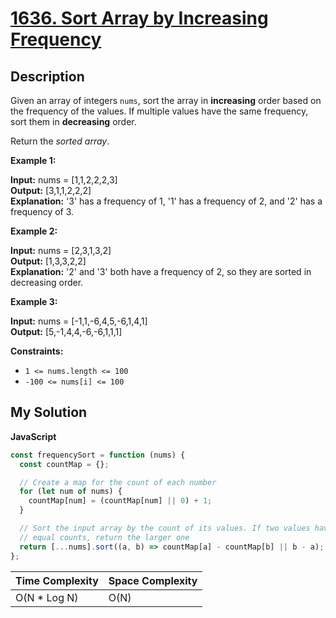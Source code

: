 # [1636. Sort Array by Increasing Frequency](https://leetcode.com/problems/sort-array-by-increasing-frequency)

## Description

Given an array of integers `nums`, sort the array in **increasing** order based on the frequency of the values. If multiple values have the same frequency, sort them in **decreasing** order.

Return the _sorted array_.

**Example 1:**

**Input:** nums = [1,1,2,2,2,3]  
**Output:** [3,1,1,2,2,2]  
**Explanation:** '3' has a frequency of 1, '1' has a frequency of 2, and '2' has a frequency of 3.

**Example 2:**

**Input:** nums = [2,3,1,3,2]  
**Output:** [1,3,3,2,2]  
**Explanation:** '2' and '3' both have a frequency of 2, so they are sorted in decreasing order.

**Example 3:**

**Input:** nums = [-1,1,-6,4,5,-6,1,4,1]  
**Output:** [5,-1,4,4,-6,-6,1,1,1]

**Constraints:**

- `1 <= nums.length <= 100`
- `-100 <= nums[i] <= 100`

## My Solution

**JavaScript**

```js
const frequencySort = function (nums) {
  const countMap = {};

  // Create a map for the count of each number
  for (let num of nums) {
    countMap[num] = (countMap[num] || 0) + 1;
  }

  // Sort the input array by the count of its values. If two values have
  // equal counts, return the larger one
  return [...nums].sort((a, b) => countMap[a] - countMap[b] || b - a);
};
```

| Time Complexity | Space Complexity |
| --------------- | ---------------- |
| O(N \* Log N)   | O(N)             |
